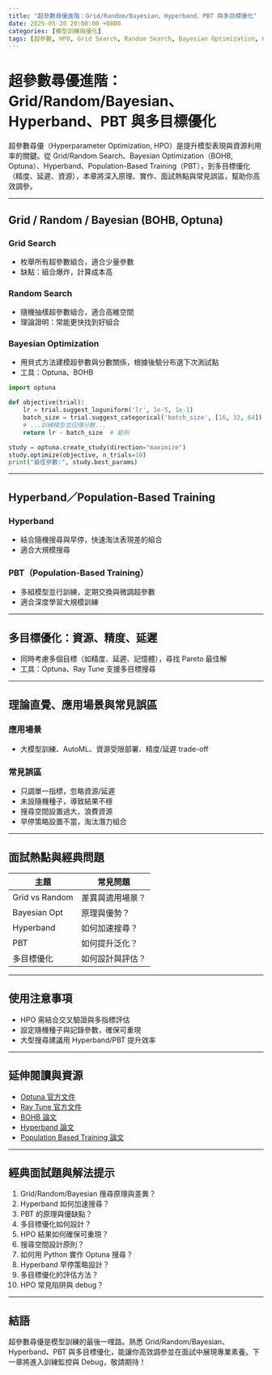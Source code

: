 ```yaml
---
title: "超參數尋優進階：Grid/Random/Bayesian、Hyperband、PBT 與多目標優化"
date: 2025-05-20 20:00:00 +0800
categories: [模型訓練與優化]
tags: [超參數, HPO, Grid Search, Random Search, Bayesian Optimization, Hyperband, PBT, Optuna, BOHB, 多目標優化]
---
```


# 超參數尋優進階：Grid/Random/Bayesian、Hyperband、PBT 與多目標優化

超參數尋優（Hyperparameter Optimization, HPO）是提升模型表現與資源利用率的關鍵。從 Grid/Random Search、Bayesian Optimization（BOHB, Optuna）、Hyperband、Population-Based Training（PBT），到多目標優化（精度、延遲、資源），本章將深入原理、實作、面試熱點與常見誤區，幫助你高效調參。

---

## Grid / Random / Bayesian (BOHB, Optuna)

### Grid Search

- 枚舉所有超參數組合，適合少量參數
- 缺點：組合爆炸，計算成本高

### Random Search

- 隨機抽樣超參數組合，適合高維空間
- 理論證明：常能更快找到好組合

### Bayesian Optimization

- 用貝式方法建模超參數與分數關係，根據後驗分布選下次測試點
- 工具：Optuna、BOHB

```python
import optuna

def objective(trial):
    lr = trial.suggest_loguniform('lr', 1e-5, 1e-1)
    batch_size = trial.suggest_categorical('batch_size', [16, 32, 64])
    # ...訓練模型並回傳分數...
    return lr - batch_size  # 範例

study = optuna.create_study(direction="maximize")
study.optimize(objective, n_trials=10)
print("最佳參數:", study.best_params)
```

---

## Hyperband／Population-Based Training

### Hyperband

- 結合隨機搜尋與早停，快速淘汰表現差的組合
- 適合大規模搜尋

### PBT（Population-Based Training）

- 多組模型並行訓練，定期交換與微調超參數
- 適合深度學習大規模訓練

---

## 多目標優化：資源、精度、延遲

- 同時考慮多個目標（如精度、延遲、記憶體），尋找 Pareto 最佳解
- 工具：Optuna、Ray Tune 支援多目標搜尋

---

## 理論直覺、應用場景與常見誤區

### 應用場景

- 大模型訓練、AutoML、資源受限部署、精度/延遲 trade-off

### 常見誤區

- 只調單一指標，忽略資源/延遲
- 未設隨機種子，導致結果不穩
- 搜尋空間設置過大，浪費資源
- 早停策略設置不當，淘汰潛力組合

---

## 面試熱點與經典問題

| 主題         | 常見問題 |
|--------------|----------|
| Grid vs Random| 差異與適用場景？ |
| Bayesian Opt | 原理與優勢？ |
| Hyperband    | 如何加速搜尋？ |
| PBT          | 如何提升泛化？ |
| 多目標優化   | 如何設計與評估？ |

---

## 使用注意事項

* HPO 需結合交叉驗證與多指標評估
* 設定隨機種子與記錄參數，確保可重現
* 大型搜尋建議用 Hyperband/PBT 提升效率

---

## 延伸閱讀與資源

* [Optuna 官方文件](https://optuna.org/)
* [Ray Tune 官方文件](https://docs.ray.io/en/latest/tune/index.html)
* [BOHB 論文](https://arxiv.org/abs/1807.01774)
* [Hyperband 論文](https://arxiv.org/abs/1603.06560)
* [Population Based Training 論文](https://arxiv.org/abs/1711.09846)

---

## 經典面試題與解法提示

1. Grid/Random/Bayesian 搜尋原理與差異？
2. Hyperband 如何加速搜尋？
3. PBT 的原理與優缺點？
4. 多目標優化如何設計？
5. HPO 結果如何確保可重現？
6. 搜尋空間設計原則？
7. 如何用 Python 實作 Optuna 搜尋？
8. Hyperband 早停策略設計？
9. 多目標優化的評估方法？
10. HPO 常見陷阱與 debug？

---

## 結語

超參數尋優是模型訓練的最後一哩路。熟悉 Grid/Random/Bayesian、Hyperband、PBT 與多目標優化，能讓你高效調參並在面試中展現專業素養。下一章將進入訓練監控與 Debug，敬請期待！
